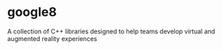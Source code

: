 # google8
A collection of C++ libraries designed to help teams develop virtual and augmented reality experiences
